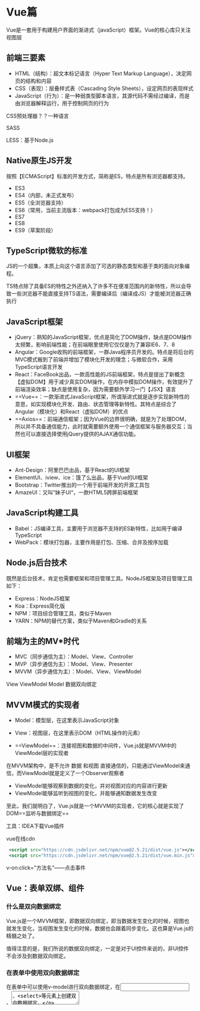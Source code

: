 # Vue篇

Vue是一套用于构建用户界面的渐进式（javaScript）框架。Vue的核心库只关注视图层



## 前端三要素

- HTML（结构）：超文本标记语言（Hyper Text Markup Language），决定网页的结构和内容
- CSS（表现）：层叠样式表（Cascading Style Sheets），设定网页的表现样式
- JavaScript（行为）：是一种弱类型脚本语言，其源代码不需经过编译，而是由浏览器解释运行，用于控制网页的行为

CSS预处理器？？一种语言

SASS

LESS：基于Node.js

## Native原生JS开发

按照【ECMAScript】标准的开发方式，简称是ES，特点是所有浏览器都支持。

- ES3
- ES4（内部，未正式发布）
- ES5（全浏览器支持）
- ES6（常用，当前主流版本：webpack打包成为ES5支持！）
- ES7
- ES8
- ES9（草案阶段）



## TypeScript微软的标准

JS的一个超集，本质上向这个语言添加了可选的静态类型和基于类的面向对象编程。

TS特点除了具备ES的特性之外还纳入了许多不在便准范围内的新特性，所以会导致一些浏览器不能直接支持TS语法，需要编译后（编译成JS）才能被浏览器正确执行



## JavaScript框架

- jQuery：熟知的JavaScript框架，优点是简化了DOM操作，缺点是DOM操作太频繁，影响前端性能；在前端眼里使用它仅仅是为了兼容IE6、7、8
- Angular：Google收购的前端框架，一群Java程序员开发的。特点是将后台的MVC模式搬到了前端并增加了模块化开发的理念；与微软合作，采用TypeScript语言开发
- React：FaceBook出品，一款高性能的JS前端框架，特点是提出了新概念【虚拟DOM】用于减少真实DOM操作，在内存中模拟DOM操作，有效提升了前端渲染效率；缺点是使用复杂，因为需要额外学习一门【JSX】语言
- ==Vue==：一款渐进式JavaScript框架，所谓渐进式就是逐步实现新特性的意思，如实现模块化开发、路由、状态管理等新特性。其特点是综合了Angular（模块化）和React（虚拟DOM）的优点
- ==Axios==：前端通信框架；因为Vue的边界很明确，就是为了处理DOM，所以并不具备通信能力，此时就需要额外使用一个通信框架与服务器交互；当然也可以直接选择使用jQuery提供的AJAX通信功能。

## UI框架

- Ant-Design：阿里巴巴出品，基于React的UI框架
- ElementUI、iview、ice：饿了么出品，基于Vue的UI框架
- Bootstrap：Twitter推出的一个用于前端开发的开源工具包
- AmazeUI：又叫”妹子UI“，一款HTML5跨屏前端框架

## JavaScript构建工具

- Babel：JS编译工具，主要用于浏览器不支持的ES新特性，比如用于编译TypeScript
- WebPack：模块打包器，主要作用是打包、压缩、合并及按序加载



## Node.js后台技术

既然是后台技术，肯定也需要框架和项目管理工具。NodeJS框架及项目管理工具如下：

- Express：NodeJS框架
- Koa：Express简化版
- NPM：项目综合管理工具，类似于Maven
- YARN：NPM的替代方案，类似于Maven和Gradle的关系



## 前端为主的MV*时代

- MVC（同步通信为主）：Model、View、Controller
- MVP（异步通信为主）：Model、View、Presenter
- MVVM（异步通信为主）：Model、View、ViewModel



View   ViewModel Model  数据双向绑定

## MVVM模式的实现者

- Model：模型层，在这里表示JavaScript对象

- View：视图层，在这里表示DOM（HTML操作的元素）
- ==ViewModel==：连接视图和数据的中间件，Vue.js就是MVVM中的ViewModel层的实现者

在MVVM架构中，是不允许 数据 和视图 直接通信的，只能通过ViewModel来通信，而ViewModel就是定义了一个Observer观察者

- ViewModel能够观察到数据的变化，并对视图对应的内容进行更新
- ViewModel能够监听到视图的变化，并能够通知数据发生改变

至此，我们就明白了，Vue.js就是一个MVVM的实现者，它的核心就是实现了DOM==监听与数据绑定==



工具：IDEA下载Vue插件

vue在线cdn

```xml
 <script src="https://cdn.jsdelivr.net/npm/vue@2.5.21/dist/vue.js"></script>
 <script src="https://cdn.jsdelivr.net/npm/vue@2.5.21/dist/vue.min.js"></script>
```

v-on:click="方法名"——点击事件



## Vue：表单双绑、组件

### 什么是双向数据绑定

Vue.js是一个MVVM框架，即数据双向绑定，即当数据发生变化的时候，视图也就发生变化，当视图发生变化的时候，数据也会跟着同步变化。这也算是Vue.js的精髓之处了。

值得注意的是，我们所说的数据双向绑定，一定是对于UI控件来说的，非UI控件不会涉及到数据双向绑定。



### 在表单中使用双向数据绑定

在表单中可以使用v-model进行双向数据绑定，在<input>、<textarea>、<select>等元素上创建双向数据绑定。

### Vue组件

```js
// 定义一个组件【就是一个模板】
Vue.component("uncle", {
    props: ['item'],//如果不用props，就取不到外面的item值
    template: '<li>{{item}}</li>'
});
```



## Vue：Axios异步通信

### 什么是Axios

Axios是一个开源的可以用在浏览器端和NodeJS的异步通信框架，它的主要作用就是实现AJAX异步通信，其功能特点如下：

- 从浏览器中创建`XMLHttpRequests`
- 从node.js创建http请求
- 支持Promise API 【JS中链式编程】
- 拦截请求和响应
- 转换请求数据和响应数据
- 取消请求
- 自动转换JSON数据
- 客户端支持防御XSRF（跨站请求伪造）

GitHub：https://github.com/axios/axios

中文文档：http://www.axios-js.com/

### 为什么要使用Axios

由于Vue.js是一个视图层框架并且作者（尤雨溪）严格准守SoC(关注度分离原则)，所以Vue.js并不包含AJAX的通信功能，为了解决通信问题，作者单独开发了一个名为vue-resource的插件，不过在进入2.0版本以后停止了对该插件的维护并推荐了Axios框架。少用jQuery,因为它操作Dom太频繁！

在线cdn

~~~html
<script src="https://unpkg.com/axios/dist/axios.min.js"></script>
~~~



## 计算属性

计算出来的结果，保存在属性中。

计算就是个函数，简单点说，它就是一个能够将计算结果缓存起来的属性（将行为转化成了静态的属性），仅此而已；可以想象为==缓存==



## slot插槽



## vue-cli

vue-cli是官方提供的一个脚手架，用于快速生成一个vue的项目模板

### 需要环境

Node.js：http://nodejs.cn/download/

电脑安装-下一步 安装在自己的环境目录下

node -v

npm -v

这个npm，就是一个软件包管理工具，就和linux下的apt软件安装差不多

安装Node.js淘宝镜像加速器（cnpm）

这样子的话，下载会快很多

~~~bash
# -g 就是全局安装
npm install cnpm -g

# 或使用如下语句解决 npm 速度慢的问题
npm install --registry=https://registry.npm.taobao.org
~~~

安装过程可能有点慢~耐心等待。虽然安装了cnpm 但是尽量少用



最好启用cmd管理员

安装vue-cli

~~~bash
cnpm install vue-cli -g

# 测试是否安装成功
# 查看可以基于哪些模板创建vue 应用程序 ，通常我们选择webpack
vue list
~~~







